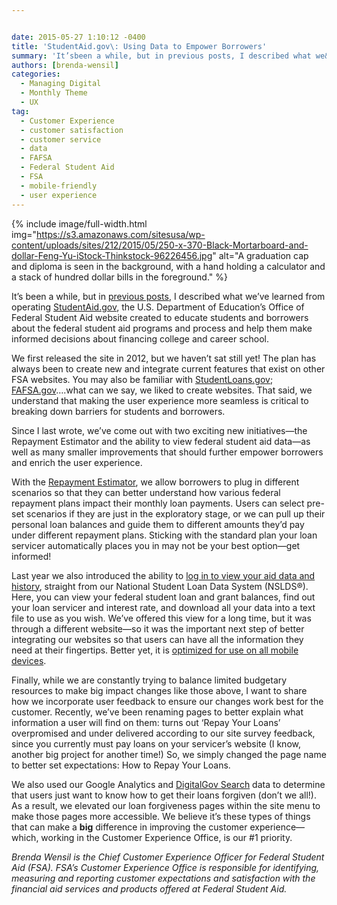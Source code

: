 ```yaml
---


date: 2015-05-27 1:10:12 -0400
title: 'StudentAid.gov\: Using Data to Empower Borrowers'
summary: 'It’sbeen a while, but in previous posts, I described what we&rsquo;ve learned from operating StudentAid.gov, the U.S. Department of Education’sOffice of Federal Student Aid website created to educate students and borrowers about the federal student aid programs and process and help them make informed decisions about financing college and career school. We first'
authors: [brenda-wensil]
categories:
  - Managing Digital
  - Monthly Theme
  - UX
tag:
  - Customer Experience
  - customer satisfaction
  - customer service
  - data
  - FAFSA
  - Federal Student Aid
  - FSA
  - mobile-friendly
  - user experience
---
```



{% include image/full-width.html img="https://s3.amazonaws.com/sitesusa/wp-content/uploads/sites/212/2015/05/250-x-370-Black-Mortarboard-and-dollar-Feng-Yu-iStock-Thinkstock-96226456.jpg" alt="A graduation cap and diploma is seen in the background, with a hand holding a calculator and a stack of hundred dollar bills in the foreground." %} 

It’s been a while, but in [previous posts](https://www.WHATEVER/2013/09/13/studentaid-govs-1st-year-what-weve-learned-and-where-were-going/ "StudentAid.gov’s 1st Year: What We’ve Learned and Where We’re Going"), I described what we’ve learned from operating [StudentAid.gov](https://studentaid.ed.gov/sa/), the U.S. Department of Education’s Office of Federal Student Aid website created to educate students and borrowers about the federal student aid programs and process and help them make informed decisions about financing college and career school.

We first released the site in 2012, but we haven’t sat still yet! The plan has always been to create new and integrate current features that exist on other FSA websites. You may also be familiar with [StudentLoans.gov](https://studentloans.gov/myDirectLoan/index.action); [FAFSA.gov](http://fafsa.gov/)….what can we say, we liked to create websites. That said, we understand that making the user experience more seamless is critical to breaking down barriers for students and borrowers.

Since I last wrote, we’ve come out with two exciting new initiatives—the Repayment Estimator and the ability to view federal student aid data—as well as many smaller improvements that should further empower borrowers and enrich the user experience.

With the [Repayment Estimator](https://studentloans.gov/myDirectLoan/mobile/repayment/repaymentEstimator.action), we allow borrowers to plug in different scenarios so that they can better understand how various federal repayment plans impact their monthly loan payments. Users can select pre-set scenarios if they are just in the exploratory stage, or we can pull up their personal loan balances and guide them to different amounts they’d pay under different repayment plans. Sticking with the standard plan your loan servicer automatically places you in may not be your best option—get informed!

Last year we also introduced the ability to [log in to view your aid data and history](http://studentaid.gov/login), straight from our National Student Loan Data System (NSLDS®). Here, you can view your federal student loan and grant balances, find out your loan servicer and interest rate, and download all your data into a text file to use as you wish. We’ve offered this view for a long time, but it was through a different website—so it was the important next step of better integrating our websites so that users can have all the information they need at their fingertips. Better yet, it is [optimized for use on all mobile devices](https://www.WHATEVER/tag/mobile-friendly/).

Finally, while we are constantly trying to balance limited budgetary resources to make big impact changes like those above, I want to share how we incorporate user feedback to ensure our changes work best for the customer. Recently, we’ve been renaming pages to better explain what information a user will find on them: turns out ‘Repay Your Loans’ overpromised and under delivered according to our site survey feedback, since you currently must pay loans on your servicer’s website (I know, another big project for another time!) So, we simply changed the page name to better set expectations: How to Repay Your Loans.

We also used our Google Analytics and [DigitalGov Search](https://www.WHATEVER/services/search/ "DigitalGov Search") data to determine that users just want to know how to get their loans forgiven (don’t we all!). As a result, we elevated our loan forgiveness pages within the site menu to make those pages more accessible. We believe it’s these types of things that can make a **big** difference in improving the customer experience—which, working in the Customer Experience Office, is our #1 priority.

_Brenda Wensil is the Chief Customer Experience Officer for Federal Student Aid (FSA). FSA’s Customer Experience Office is responsible for identifying, measuring and reporting customer expectations and satisfaction with the financial aid services and products offered at Federal Student Aid._